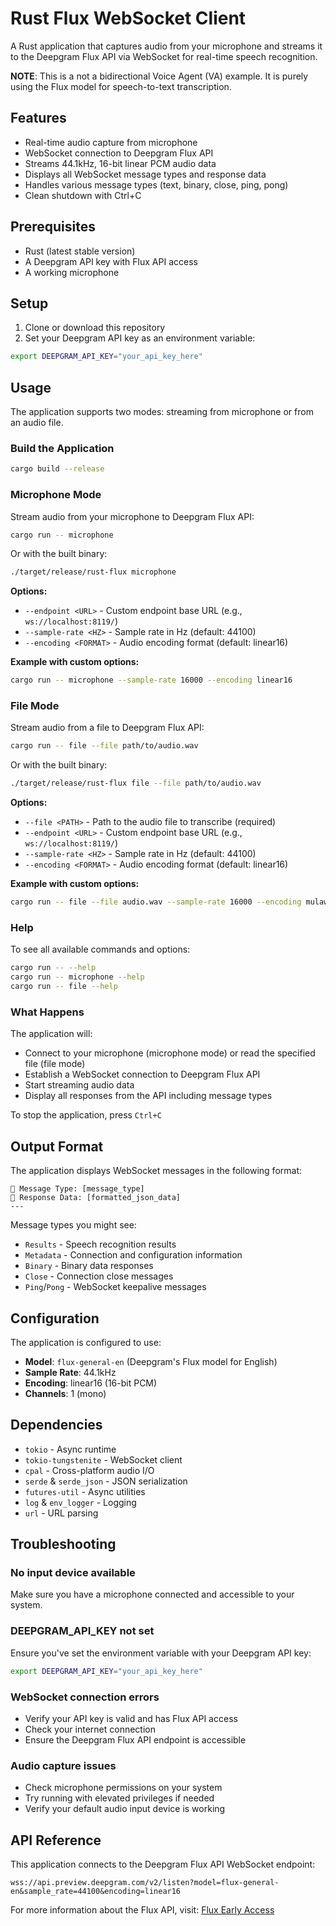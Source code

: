 # Rust Flux WebSocket Client

A Rust application that captures audio from your microphone and streams it to the Deepgram Flux API via WebSocket for real-time speech recognition.

**NOTE**: This is a not a bidirectional Voice Agent (VA) example. It is purely using the Flux model for speech-to-text transcription.

## Features

- Real-time audio capture from microphone
- WebSocket connection to Deepgram Flux API
- Streams 44.1kHz, 16-bit linear PCM audio data
- Displays all WebSocket message types and response data
- Handles various message types (text, binary, close, ping, pong)
- Clean shutdown with Ctrl+C

## Prerequisites

- Rust (latest stable version)
- A Deepgram API key with Flux API access
- A working microphone

## Setup

1. Clone or download this repository
2. Set your Deepgram API key as an environment variable:

```bash
export DEEPGRAM_API_KEY="your_api_key_here"
```

## Usage

The application supports two modes: streaming from microphone or from an audio file.

### Build the Application

```bash
cargo build --release
```

### Microphone Mode

Stream audio from your microphone to Deepgram Flux API:

```bash
cargo run -- microphone
```

Or with the built binary:

```bash
./target/release/rust-flux microphone
```

**Options:**

- `--endpoint <URL>` - Custom endpoint base URL (e.g., `ws://localhost:8119/`)
- `--sample-rate <HZ>` - Sample rate in Hz (default: 44100)
- `--encoding <FORMAT>` - Audio encoding format (default: linear16)

**Example with custom options:**

```bash
cargo run -- microphone --sample-rate 16000 --encoding linear16
```

### File Mode

Stream audio from a file to Deepgram Flux API:

```bash
cargo run -- file --file path/to/audio.wav
```

Or with the built binary:

```bash
./target/release/rust-flux file --file path/to/audio.wav
```

**Options:**

- `--file <PATH>` - Path to the audio file to transcribe (required)
- `--endpoint <URL>` - Custom endpoint base URL (e.g., `ws://localhost:8119/`)
- `--sample-rate <HZ>` - Sample rate in Hz (default: 44100)
- `--encoding <FORMAT>` - Audio encoding format (default: linear16)

**Example with custom options:**

```bash
cargo run -- file --file audio.wav --sample-rate 16000 --encoding mulaw
```

### Help

To see all available commands and options:

```bash
cargo run -- --help
cargo run -- microphone --help
cargo run -- file --help
```

### What Happens

The application will:

- Connect to your microphone (microphone mode) or read the specified file (file mode)
- Establish a WebSocket connection to Deepgram Flux API
- Start streaming audio data
- Display all responses from the API including message types

To stop the application, press `Ctrl+C`

## Output Format

The application displays WebSocket messages in the following format:

```text
📨 Message Type: [message_type]
📄 Response Data: [formatted_json_data]
---
```

Message types you might see:

- `Results` - Speech recognition results
- `Metadata` - Connection and configuration information
- `Binary` - Binary data responses
- `Close` - Connection close messages
- `Ping`/`Pong` - WebSocket keepalive messages

## Configuration

The application is configured to use:

- **Model**: `flux-general-en` (Deepgram's Flux model for English)
- **Sample Rate**: 44.1kHz
- **Encoding**: linear16 (16-bit PCM)
- **Channels**: 1 (mono)

## Dependencies

- `tokio` - Async runtime
- `tokio-tungstenite` - WebSocket client
- `cpal` - Cross-platform audio I/O
- `serde` & `serde_json` - JSON serialization
- `futures-util` - Async utilities
- `log` & `env_logger` - Logging
- `url` - URL parsing

## Troubleshooting

### No input device available

Make sure you have a microphone connected and accessible to your system.

### DEEPGRAM_API_KEY not set

Ensure you've set the environment variable with your Deepgram API key:

```bash
export DEEPGRAM_API_KEY="your_api_key_here"
```

### WebSocket connection errors

- Verify your API key is valid and has Flux API access
- Check your internet connection
- Ensure the Deepgram Flux API endpoint is accessible

### Audio capture issues

- Check microphone permissions on your system
- Try running with elevated privileges if needed
- Verify your default audio input device is working

## API Reference

This application connects to the Deepgram Flux API WebSocket endpoint:

```text
wss://api.preview.deepgram.com/v2/listen?model=flux-general-en&sample_rate=44100&encoding=linear16
```

For more information about the Flux API, visit: [Flux Early Access](https://developers.deepgram.com/flux-early-access)
